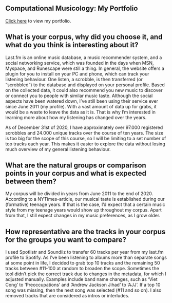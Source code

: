 Computational Musicology: My Portfolio
-----

[Click here](https://11149663.github.io/comp_music/) to view my portfolio.

What is your corpus, why did you choose it, and what do you think is interesting about it?
-----
Last.fm is an online music database, a music recommender system, and a social networking service, which was founded in the days when MSN, Myspace, and Runescape were still a thing. In general, the website offers a plugin for you to install on your PC and phone, which can track your listening behaviour. One listen, a scrobble, is then transferred (or “scrobbled”) to the database and displayed on your personal profile. Based on the collected data, it could also recommend you new music to discover or connect you to people with similar music taste. Although the social aspects have been watered down, I’ve still been using their service ever since June 2011 (my profile). With a vast amount of data up for grabs, it would be a waste to leave the data as it is. That is why I’m interested in learning more about how my listening has changed over the years.

As of December 31st of 2020, I have approximately over 97.000 registered scrobbles and 24.000 unique tracks over the course of ten years. The size is too big for the scope of this course, so I will be limiting to a set number of top tracks each year. This makes it easier to explore the data without losing much overview of my general listening behaviour.

What are the natural groups or comparison points in your corpus and what is expected between them?
-----
My corpus will be divided in years from June 2011 to the end of 2020. According to a NYTimes-article, our musical taste is established during our (formative) teenage years. If that is the case, I’d expect that a certain music style from my teenage years would show up throughout my corpus. Apart from that, I still expect changes in my music preferences, as I grow older.

How representative are the tracks in your corpus for the groups you want to compare?
-----
I used Spotlistr and Soundiiz to transfer 60 tracks per year from my last.fm profile to Spotify. As I’ve been listening to albums more than separate songs at some point in life, I decided to grab top 10 tracks and the remaining 50 tracks between #11-100 at random to broaden the scope. Sometimes the tool didn’t pick the correct track due to changes in the metadata, for which I adjusted manually. Examples include band name changes, such as ‘Viet Cong’ to ‘Preoccupations’ and ‘Andrew Jackson Jihad’ to ‘AJJ’. If a top 10 song was missing, then the next song was selected (#11 and so on). I also removed tracks that are considered as intros or interludes.
